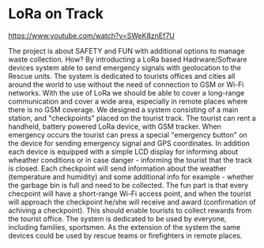 # LoRa on Track

https://www.youtube.com/watch?v=SWeK8znEf7U

The project is about SAFETY and FUN with additional options to manage waste collection. How? By introducting a LoRa based Hadrware/Software devices system able to send emergency signals with geolocation to the Rescue units. The system is dedicated to tourists offices and cities all around the world to use without the need of connection to GSM or Wi-Fi networks. With the use of LoRa we should be able to cover a long-range communication and cover a wide area, especially in remote places where there is no GSM coverage.
We designed a system consisting of a main station, and "checkpoints" placed on the tourist track. The tourist can rent a handheld, battery powered LoRa device, with GSM tracker. When emergency occurs the tourist can press a special "emergency button" on the device for sending emergency signal and GPS coordinates. In addition each device is equipped with a simple LCD display for informing about wheather conditions or in case danger - informing the tourist that the track is closed. 
Each checkpoint will send information about the weather (temperature and humidity) and some additional info for example - whether the garbage bin is full and need to be collected.
The fun part is that every checpoint will have a short-range Wi-Fi access point, and when the tourist will approach the checkpoint he/she will receive and award (confirmation of achiving a checkpoint). This should enable tourists to collect rewards from the tourist office. 
The system is dedicated to be used by everyone, including families, sportsmen. As the extension of the system the same devices could be used by rescue teams or firefighters in remote places.
